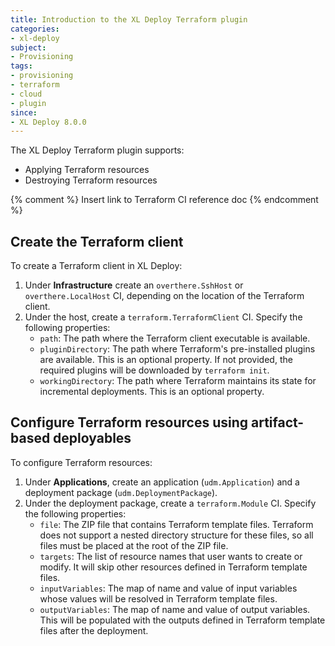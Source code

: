 ```yaml
---
title: Introduction to the XL Deploy Terraform plugin
categories:
- xl-deploy
subject:
- Provisioning
tags:
- provisioning
- terraform
- cloud
- plugin
since:
- XL Deploy 8.0.0
---
```


The XL Deploy Terraform plugin supports:

* Applying Terraform resources
* Destroying Terraform resources

{% comment %} Insert link to Terraform CI reference doc {% endcomment %}

## Create the Terraform client

To create a Terraform client in XL Deploy:

1. Under **Infrastructure** create an `overthere.SshHost` or `overthere.LocalHost` CI, depending on the location of the Terraform client.
2. Under the host, create a `terraform.TerraformClient` CI. Specify the following properties:
    * `path`: The path where the Terraform client executable is available.
    * `pluginDirectory`: The path where Terraform's pre-installed plugins are available. This is an optional property. If not provided, the required plugins will be  downloaded by `terraform init`.
    * `workingDirectory`: The path where Terraform maintains its state for incremental deployments. This is an optional property.

## Configure Terraform resources using artifact-based deployables

To configure Terraform resources:

1. Under **Applications**, create an application (`udm.Application`) and a deployment package (`udm.DeploymentPackage`).
2. Under the deployment package, create a `terraform.Module` CI. Specify the following properties:
    * `file`: The ZIP file that contains Terraform template files. Terraform does not support a nested directory structure for these files, so all files must be placed at the root of the ZIP file.
    * `targets`: The list of resource names that user wants to create or modify. It will skip other resources defined in Terraform template files.
    * `inputVariables`: The map of name and value of input variables whose values will be resolved in Terraform template files.
    * `outputVariables`: The map of name and value of output variables. This will be  populated with the outputs defined in Terraform template files after the deployment.
